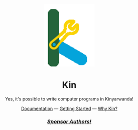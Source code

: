 <p align="center">
<img src="https://github.com/kin-lang/kin/blob/main/public/kin-logo.svg" height="200">
</p>

<h1 align="center">
Kin
</h1>
<p align="center">
Yes, it's possible to write computer programs in Kinyarwanda!
<p>
<div align="center">
  <a href="https://kinlang.dev/">Documentation</a> —
  <a href="https://kinlang.vercel.app/getting-started">Getting Started</a> —
  <a href="https://kinlang.dev/#why">Why Kin?</a>
</div>
<h3 align="center">
<a href="https://github.com/sponsors/pacifiquem"><i>Sponsor Authors!</i></a>
</h3>
